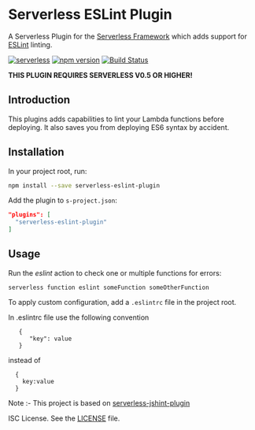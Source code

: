 # Serverless ESLint Plugin

A Serverless Plugin for the [Serverless Framework](http://www.serverless.com) which
adds support for [ESLint](http://http://eslint.org/) linting.

[![serverless](http://public.serverless.com/badges/v3.svg)](http://www.serverless.com)
[![npm version](https://badge.fury.io/js/serverless-eslint-plugin.svg)](https://badge.fury.io/js/serverless-eslint-plugin)
[![Build Status](https://travis-ci.org/nishantjain91/serverless-eslint-plugin.svg?branch=develop)](https://travis-ci.org/nishantjain91/serverless-eslint-plugin)



**THIS PLUGIN REQUIRES SERVERLESS V0.5 OR HIGHER!**

## Introduction

This plugins adds capabilities to lint your Lambda functions before deploying. It also
saves you from deploying ES6 syntax by accident.

## Installation

In your project root, run:

```bash
npm install --save serverless-eslint-plugin
```

Add the plugin to `s-project.json`:

```json
"plugins": [
  "serverless-eslint-plugin"
]
```

## Usage

Run the *eslint* action to check one or multiple functions for errors:

```
serverless function eslint someFunction someOtherFunction
```

To apply custom configuration, add a `.eslintrc` file in the project root.

In .eslintrc file use the following convention

 ```
    {
       "key": value 
    }
```
instead of 
```
  {
    key:value
  }  
```



Note :- This project is based on [serverless-jshint-plugin](https://github.com/joostfarla/serverless-jshint-plugin)

ISC License. See the [LICENSE](LICENSE) file.
